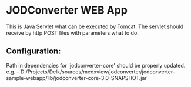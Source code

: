 JODConverter WEB App
====================
This is Java Servlet what can be executed by Tomcat. The servlet should receive by http POST files with parameters what to do.
 
## Configuration:
Path in dependencies for 'jodconverter-core' should be properly updated. 
e.g. - <systemPath>D:/Projects/Delk/sources/medxview/jodconverter/jodconverter-sample-webapp/lib/jodconverter-core-3.0-SNAPSHOT.jar</systemPath>